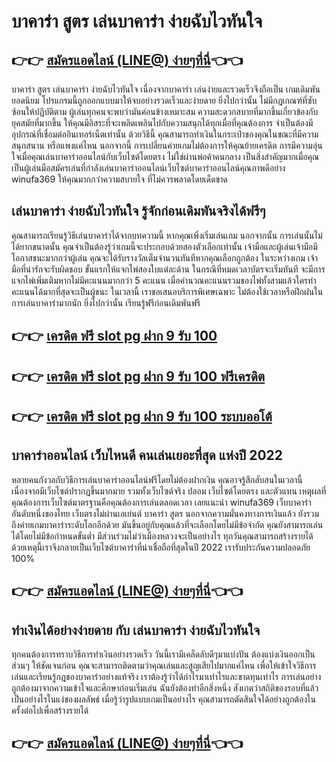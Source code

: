 # บาคาร่า สูตร เล่นบาคาร่า ง่ายฉับไวทันใจ

## 👉👉 [สมัครแอดไลน์ (LINE@) ง่ายๆที่นี่](https://line.me/R/ti/p/@460krwwn)👈👈
บาคาร่า สูตร เล่นบาคาร่า ง่ายฉับไวทันใจ เนื่องจากบาคาร่า เล่นง่ายและรวดเร็วจึงถือเป็น เกมเดิมพันยอดนิยม โปรแกรมนี้ถูกออกแบบมาให้จบอย่างรวดเร็วและง่ายดาย ยิ่งไปกว่านั้น ไม่มีกฎเกณฑ์ที่ซับซ้อนให้ปฏิบัติตาม ผู้เล่นทุกคนจะพบว่ามันค่อนข้างเหมาะสม ความสะดวกสบายที่มากขึ้นเกี่ยวข้องกับยุคสมัยที่มากขึ้น ให้คุณมีอิสระที่จะเพลิดเพลินไปกับความสนุกได้ทุกเมื่อที่คุณต้องการ จำเป็นต้องมีอุปกรณ์ที่เชื่อมต่ออินเทอร์เน็ตเท่านั้น ด้วยวิธีนี้ คุณสามารถทำเงินในกระเป๋าของคุณในขณะที่มีความสนุกสนาน
 หรือแพงแค่ไหน นอกจากนี้ การเปลี่ยนค่ายเกมไม่ต้องการให้คุณย้ายเครดิต การมีความอุ่นใจเมื่อคุณเล่นบาคาร่าออนไลน์กับเว็บไซต์โดยตรง ไม่ใช่ผ่านพ่อค้าคนกลาง เป็นสิ่งสำคัญมากเมื่อคุณเป็นผู้เล่นมือสมัครเล่นที่กำลังเล่นบาคาร่าออนไลน์เว็บไซต์บาคาร่าออนไลน์คุณภาพดีอย่าง winufa369 ให้คุณมากกว่าความสบายใจ ที่ไม่ควรพลาดโดยเด็ดขาด
## เล่นบาคาร่า ง่ายฉับไวทันใจ รู้จักก่อนเดิมพันจริงได้ฟรีๆ
คุณสามารถเรียนรู้วิธีเล่นบาคาร่าได้จากบทความนี้ หากคุณเพิ่งเริ่มเล่นเกม นอกจากนั้น การเล่นนั้นไม่ได้ยากขนาดนั้น คุณจำเป็นต้องรู้ว่าเกมนี้จะประกอบด้วยสองตัวเลือกเท่านั้น เจ้ามือและผู้เล่นเจ้ามือมีโอกาสชนะมากกว่าผู้เล่น คุณจะได้รับรางวัลเต็มจำนวนทันทีหากคุณเลือกถูกต้อง ในระหว่างเกม เจ้ามือที่น่ารักจะรับผิดชอบ ขั้นแรกให้แจกไพ่สองใบแต่ละด้าน ในกรณีที่หมดเวลาบัตรจะเริ่มทันที จะมีการแจกไพ่เพิ่มเติมหากไม่มีคะแนนมากกว่า 5 คะแนน เมื่อคำนวณคะแนนรวมของไพ่ทั้งสามแล้วใครทำคะแนนได้มากที่สุดจะเป็นผู้ชนะ ในเวลานี้ เราขอเสนอบริการพิเศษเฉพาะ ไม่ต้องใช้เวลาหรือฝึกฝนในการเล่นบาคาร่ามากนัก ยิ่งไปกว่านั้น เรียนรู้ฟรีก่อนเดิมพันฟรี
## 👉👉 [เครดิต ฟรี slot pg ฝาก 9 รับ 100](https://www.winufa369.com/)
## 👉👉 [เครดิต ฟรี slot pg ฝาก 9 รับ 100 ฟรีเครดิต](https://line.me/R/ti/p/@460krwwn)
## 👉👉 [เครดิต ฟรี slot pg ฝาก 9 รับ 100 ระบบออโต้](https://customer.winufa369.com/register?agent=ufa)

## บาคาร่าออนไลน์ เว็บไหนดี คนเล่นเยอะที่สุด แห่งปี 2022
หลายคนกังวลกับวิธีการเล่นบาคาร่าออนไลน์ฟรีโดยไม่ต้องฝากเงิน คุณอาจรู้สึกสับสนในเวลานี้เนื่องจากมีเว็บไซต์ปรากฏขึ้นมากมาย รวมทั้งเว็บไซต์จริง ปลอม เว็บไซต์โดยตรง และตัวแทน เหตุผลที่คุณต้องการเว็บไซต์มาตรฐานคือคุณต้องการเล่นตลอดเวลา เลยแนะนำ winufa369 เว็บบาคาร่าอันดับหนึ่งของไทย เว็บตรงไม่ผ่านเอเย่นต์ บาคาร่า สูตร นอกจากความมั่นคงทางการเงินแล้ว ยังรวมถึงค่ายเกมบาคาร่าระดับโลกอีกด้วย มันขึ้นอยู่กับคุณแล้วที่จะเลือกโดยไม่มีข้อจำกัด คุณยังสามารถเล่นได้โดยไม่มีข้อกำหนดขั้นต่ำ มีส่วนร่วมไม่ว่าเมืองหลวงจะเป็นอย่างไร ทุกวันคุณสามารถสร้างรายได้ ด้วยเหตุนี้เราจึงกลายเป็นเว็บไซต์บาคาร่าที่น่าเชื่อถือที่สุดในปี 2022 เรารับประกันความปลอดภัย 100%
## 👉👉 [สมัครแอดไลน์ (LINE@) ง่ายๆที่นี่](https://line.me/R/ti/p/@460krwwn)👈👈

## ทำเงินได้อย่างง่ายดาย กับ เล่นบาคาร่า ง่ายฉับไวทันใจ
ทุกคนต้องการทราบวิธีการทำเงินอย่างรวดเร็ว วันนี้เรามีเคล็ดลับดีๆมาแบ่งปัน ต้องแบ่งเงินออกเป็นส่วนๆ ให้ชัดเจนก่อน คุณจะสามารถติดตามว่าคุณเล่นและสูญเสียไปมากแค่ไหน เพื่อให้เข้าใจวิธีการเล่นและเรียนรู้กฎของบาคาร่าอย่างแท้จริง เราต้องรู้ว่าได้กำไรมาเท่าไรและขาดทุนเท่าไร การเล่นอย่างถูกต้องมาจากความเข้าใจและศึกษาก่อนเริ่มเล่น ฉันยังต้องทำอีกสิ่งหนึ่ง สังเกตว่าสถิติของรอบที่แล้วเป็นอย่างไรในแง่ของผลลัพธ์ เมื่อรู้ว่ารูปแบบเกมเป็นอย่างไร คุณสามารถตัดสินใจได้อย่างถูกต้องในครั้งต่อไปเพื่อสร้างรายได้
## 👉👉 [สมัครแอดไลน์ (LINE@) ง่ายๆที่นี่](https://line.me/R/ti/p/@460krwwn)👈👈

